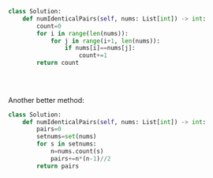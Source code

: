 ```python
class Solution:
    def numIdenticalPairs(self, nums: List[int]) -> int:
        count=0
        for i in range(len(nums)):
            for j in range(i+1, len(nums)):
                if nums[i]==nums[j]:
                    count+=1
        return count
                    
        
        
```


Another better method: 

```python
class Solution:
    def numIdenticalPairs(self, nums: List[int]) -> int:
        pairs=0
        setnums=set(nums)
        for s in setnums:
            n=nums.count(s)
            pairs+=n*(n-1)//2
        return pairs    
```        
                    
        
